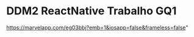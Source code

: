 # DDM2 ReactNative Trabalho GQ1


https://marvelapp.com/eg03bbj?emb=1&iosapp=false&frameless=false" 
